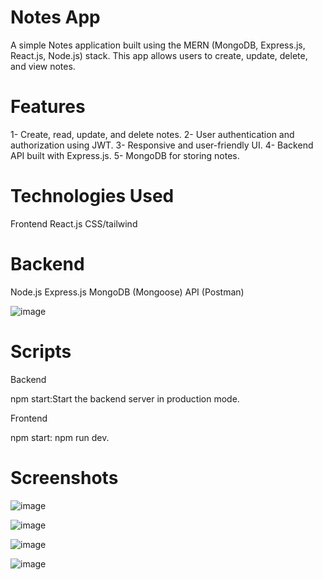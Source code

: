 # Notes App

A simple  Notes application built using the MERN (MongoDB, Express.js, React.js, Node.js) stack. This app allows users to create, update, delete, and view notes.

# Features

1- Create, read, update, and delete notes.
2- User authentication and authorization using JWT.
3- Responsive and user-friendly UI.
4- Backend API built with Express.js.
5- MongoDB for storing notes.

# Technologies Used
Frontend
React.js
CSS/tailwind 

# Backend
Node.js
Express.js
MongoDB (Mongoose)
API (Postman)

![image](https://github.com/user-attachments/assets/20520496-ad2f-49a7-915f-74adc51480a0)


# Scripts
Backend

npm start:Start the backend server in production mode.

Frontend

npm start: npm run dev.

# Screenshots
![image](https://github.com/user-attachments/assets/59be4dbc-fa5b-4bd9-80e7-fe7fd6730e86)


![image](https://github.com/user-attachments/assets/52ba6a99-8b4f-41bf-970c-6762c9ce198d)



![image](https://github.com/user-attachments/assets/c86110ce-096c-42dc-8612-6e895b93535f)


![image](https://github.com/user-attachments/assets/d0c30446-f5fe-427f-9b9d-01dfa3dabcbd)













